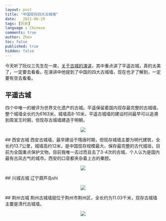 ```yaml
---
layout: post
title: "中国现存四大古城墙"
date:   2021-06-29
tags: [历史]
language : Chinese
comments: true
author: Zhen
toc: false
published: true
hidden: false
---
```

今天听了阮仪三先生在一席，[关于古城的演讲](https://youtu.be/c5jFu3cOBrg)，其中重点讲了平遥古城，真的太美了，一定要去看看。在演讲中他提到了中国的四大古城墙，现在也才了解到，一定要有空去看看。

## 平遥古城
四个中唯一的被评为世界文化遗产的古城。平遥保留着国内现存最完整的古城墙，整个城墙全长约为6163米，城墙高8-10米，平遥古城墙的建设时间最早可以追溯到周宣王时期，但现存古城墙建造于明朝。
<p align="center"> <img src="{{ site.imageurl }}/四大城墙2.jpg"> </p> 
## 西安古城
西安古城墙，最早建设于隋唐时期，但现存城墙主要为明代建筑，全长约13.7公里，城墙高约12米，是中国现存规模最大、保存最完整的古代城垣，目前为全国重点保护文物。目前我唯一去过而且去了3-4次的古城，个人认为是国内最有古风古气的城市。西安的口音都夹杂着上古的秦腔。
<p align="center"> <img src="{{ site.imageurl }}/四大城墙1.jpg"> </p> 
## 兴城古城
辽宁葫芦岛shi
<p align="center"> <img src="{{ site.imageurl }}/四大城墙2.jpg"> </p> 
## 荆州古城
荆州古城墙就位于荆州市荆州区，全长约为11.03千米，现存古城墙主要是清代古城墙。
<p align="center"> <img src="{{ site.imageurl }}/四大城墙2.jpg"> </p> 


<!--stackedit_data:
eyJoaXN0b3J5IjpbLTc0MzQ3OTA5N119
-->